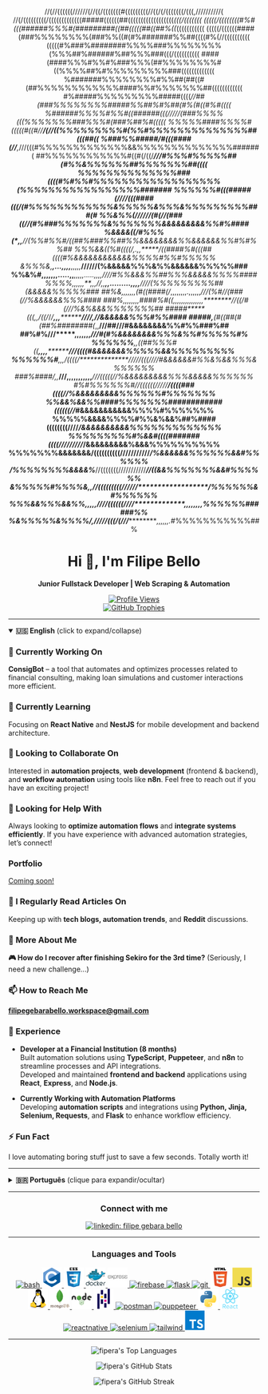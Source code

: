 <!--
     ██████╗ ███████╗██╗     ██╗██████╗ ███████╗██████╗ 
    ██╔═══██╗██╔════╝██║     ██║██╔══██╗██╔════╝██╔══██╗
    ██║   ██║█████╗  ██║     ██║██████╔╝█████╗  ██████╔╝
    ██║   ██║██╔══╝  ██║     ██║██╔══██╗██╔══╝  ██╔══██╗
    ╚██████╔╝███████╗███████╗██║██║  ██║███████╗██║  ██║
     ╚═════╝ ╚══════╝╚══════╝╚═╝╚═╝  ╚═╝╚══════╝╚═╝  ╚═╝
-->

<div align="center">

//(//((((((//////(//((/(((((((#(((((((((//((/(/(((((((/(((,//////////(
//(/(((((((((/(((((((((((((#####((((((##((((((((((((((((((*(((/(((((((
(((((/((((((((#%#(((######%%%#(#########((##(((((##((##%((*(((((((((((
(((((/((((((####(###%%%%%%%%(###%%((#(#%#######%%##((((#%(//((((((((((
(((((#%###%########%%%%###%%%%%%%%(%%%##%######%##%%%###(((/((((((((((
####(####%%%#%%#%###%%%(##%%%%%%%%#((%%%%##%#%%%%%%%%%###(((((((((((((
%#######%%%%%%%%#%%##(##((#(##%%%%%%%%%%%%####%%#%%%%%%%##((((((((((((
#%#####%%%%%%%%%#####((((*//##(###%%%%%%%%#####%%##%#%##(#%(#((#%#((((
%######%%%%#%%#((######(((/////(###%%%%(((%%%%%%%###%%%#(###%##%#(((((
%%%%%####%%%%#(((((#((#//**/(//((%%%%%%%%%#(%%#%%%%%%%%%%%%%%##(((##((
%###%%#####/#(((####(//**,*///(((#%%%%%%%%%%%%%&&%%%%%%%%%%%%%%######(
##%%%%%%%%%%%%#((#(/((/*****/*//#%%%#%%%%%##(#%%&%%%%%%##%%%%%%%##((((
%%%%%%%%%%%%%%###((((#%#%%#%%%%%%%%%%%%%%%%%%(%%%%%%%%%%%%%%%%%#######
%%%%%%#(((#####(////(((####(((/(#%%%%%%%%%%%%&%%%%%&%%%&%%%%%%%%%###(#
%%&%%(//////(#(/****/(###((/***/(#%###%%%%%%%&%%%%%%%&&&&&&&&&%%#%####
%&&&&((**/#%%%(*,,**//*(%%#%%#/((##%###%%##%%&&&&&&&&%%&&&&&&%%#%#%%##
%%%&&((%#((((/,.,,*******/((####%#(((##((((#%&&&&&&&&&&&&%%%%#%%#%%%%%
&%%%&*,*****,...,,,,***,*,*,*,***,***//////(%&&&&&%%%&%%&&&&&&%%%%%###
%%&%#,,,,,,,.....,,***,,,,,.....,,,,****////#%%&&&%%##%%%&&&&&%%%%####
%%%%,,,,,,**,,,*//*,,**,,.........,,,,**////(%%%%%%%%%##(&&&&&%%%%%###
##%&,,,,,,,(#((####(/*,,,,,,,,.,,,,,,****///(%#//(###(//%&&&&&&%%%####
###%,,,,,,,,####%#((,,,,,,,,,,,,,,,********//((/#(*//*/%&%&&&%%%%%%%##
#####*****(((*,,/((/*/*/**,,,**************////,**/**/&&&&&&%%%#%%####
#####,**(#((##(#(##%########(*,,**********///##///#&&&&&&&&%%#%%###%##
##%#%/**/**/*****,****,,,,,,*************///#(#%&&&&&&&&%%%&%%#%%%%%#%
%%%%%%***,,*((##%%%#((**,,,,***********///((((#&&&&&&&%%%%%&&%%%%%%%%%
%%%%%%#***,,,*/((((/**************/////(((////#&&&&&&#%%&%&&%%%&%%%%%%
###%####/*,,***///,,,,,,,,,,,***///(((((//****%&&&&&&&&&%%%&&&&&%%%%%%
#%#%%%%%%#*//((((((////*/**/((((###((((//*****%&&&&&&&&&%%%%%%#%%%%%%%
%%&&%&&%%####%%%%%%%############((((((//******#&&&&&&&&&&&%%%%#%%%%%%%
%%%%%&&&&%%%%#%%&%&&%##%####((((((((////******/&&&&&&&&&&%%%%%%%%%%%%%
%%%%%%%%%#%&&#*((((#######((((/////////*******/&&&&&&&&&%&&&%%%%%%%%%%
%%%%%%%&&&&&&&**/((((((((((///////////*********/%&&&&&&%%%%%%&&#%%%%%%
/%%%%%%%%&&&&%***//(((((((///////////***********//((&&%%%%%%%&&#%%%%%%
&%%%%%#%%%%&*,***,*//(((((((((//////*******************/%%%%%%&#%%%%%%
%%%&&%%%&&%%,,**,,,**////((((((////*************,,,,,,,,%%%%%%######%%
%&%%%%%&%%%%/,********/////(((/(///************,,,,,,.*#%%%%%%%%%%%##%


# Hi 👋, I'm Filipe Bello  
**Junior Fullstack Developer | Web Scraping & Automation**  

[![Profile Views](https://komarev.com/ghpvc/?username=fipera&label=Profile%20views&color=0e75b6&style=flat)](https://github.com/fipera)  
[![GitHub Trophies](https://github-profile-trophy.vercel.app/?username=fipera)](https://github.com/ryo-ma/github-profile-trophy)

</div>

---

<details open>
<summary><strong>🇺🇸 English</strong> (click to expand/collapse)</summary>

### 🔭 Currently Working On
**ConsigBot** – a tool that automates and optimizes processes related to financial consulting, making loan simulations and customer interactions more efficient.

### 🌱 Currently Learning
Focusing on **React Native** and **NestJS** for mobile development and backend architecture.

### 👯 Looking to Collaborate On
Interested in **automation projects**, **web development** (frontend & backend), and **workflow automation** using tools like **n8n**. Feel free to reach out if you have an exciting project!

### 🤝 Looking for Help With
Always looking to **optimize automation flows** and **integrate systems efficiently**. If you have experience with advanced automation strategies, let’s connect!

### Portfolio
[Coming soon!](#)

### 📝 I Regularly Read Articles On
Keeping up with **tech blogs, automation trends**, and **Reddit** discussions.

### 💬 More About Me
**🎮 How do I recover after finishing Sekiro for the 3rd time?** (Seriously, I need a new challenge...)

### 📫 How to Reach Me
**filipegebarabello.workspace@gmail.com**

### 📄 Experience
- **Developer at a Financial Institution (8 months)**  
  Built automation solutions using **TypeScript**, **Puppeteer**, and **n8n** to streamline processes and API integrations.  
  Developed and maintained **frontend and backend** applications using **React**, **Express**, and **Node.js**.

- **Currently Working with Automation Platforms**  
  Developing **automation scripts** and integrations using **Python, Jinja, Selenium, Requests**, and **Flask** to enhance workflow efficiency.

### ⚡ Fun Fact
I love automating boring stuff just to save a few seconds. Totally worth it!

</details>

---

<details>
<summary><strong>🇧🇷 Português</strong> (clique para expandir/ocultar)</summary>

### 🔭 Atualmente Trabalhando Em
**ConsigBot** – uma ferramenta que automatiza e otimiza processos relacionados a consultoria financeira, tornando simulações de empréstimos e interações com clientes mais eficientes.

### 🌱 Atualmente Aprendendo
Estudando **React Native** e **NestJS** para melhorar minhas habilidades em desenvolvimento mobile e arquitetura backend.

### 👯 Busco Colaborar Em
Interessado em projetos de **automação**, **desenvolvimento web** (frontend & backend) e **automação de fluxos** usando ferramentas como **n8n**. Fique à vontade para entrar em contato se tiver um projeto bacana!

### 🤝 Preciso de Ajuda Com
Sempre buscando **otimizar fluxos de automação** e **integrar sistemas de forma eficiente**. Se você tem experiência com estratégias avançadas de automação, vamos trocar ideias!

### Portfólio
[Em breve!](#)

### 📝 Leio Artigos Regularmente Em
Acompanho **blogs de tecnologia, tendências de automação** e discussões no **Reddit**.

### 💬 Mais Sobre Mim
**🎮 Como eu me recupero depois de zerar Sekiro pela 3ª vez?** (Sério, preciso de um desafio novo...)

### 📫 Como Me Contatar
**filipegebarabello.workspace@gmail.com**

### 📄 Experiência
- **Desenvolvedor em uma Instituição Financeira (8 meses)**  
  Criei soluções de automação usando **TypeScript**, **Puppeteer** e **n8n** para simplificar processos e integrações de API.  
  Desenvolvi e mantive aplicações **frontend e backend** usando **React**, **Express** e **Node.js**.

- **Atualmente Trabalhando com Plataformas de Automação**  
  Desenvolvendo **scripts de automação** e integrações usando **Python, Jinja, Selenium, Requests** e **Flask** para aumentar a eficiência dos fluxos de trabalho.

### ⚡ Curiosidade
Adoro automatizar tarefas chatas só para economizar alguns segundos. Vale muito a pena!

</details>

---

<h3 align="center">Connect with me</h3>
<p align="center">
  <a href="https://www.linkedin.com/in/filipe-gebara-bello" target="blank">
    <img src="https://raw.githubusercontent.com/rahuldkjain/github-profile-readme-generator/master/src/images/icons/Social/linked-in-alt.svg" alt="linkedin: filipe gebara bello" height="30" width="40"/>
  </a>
</p>

---

<h3 align="center">Languages and Tools</h3>
<p align="center">
  <a href="https://www.gnu.org/software/bash/" target="_blank" rel="noreferrer">
    <img src="https://www.vectorlogo.zone/logos/gnu_bash/gnu_bash-icon.svg" alt="bash" width="40" height="40"/>
  </a>
  <a href="https://www.cprogramming.com/" target="_blank" rel="noreferrer">
    <img src="https://raw.githubusercontent.com/devicons/devicon/master/icons/c/c-original.svg" alt="c" width="40" height="40"/>
  </a>
  <a href="https://www.w3schools.com/css/" target="_blank" rel="noreferrer">
    <img src="https://raw.githubusercontent.com/devicons/devicon/master/icons/css3/css3-original-wordmark.svg" alt="css3" width="40" height="40"/>
  </a>
  <a href="https://www.docker.com/" target="_blank" rel="noreferrer">
    <img src="https://raw.githubusercontent.com/devicons/devicon/master/icons/docker/docker-original-wordmark.svg" alt="docker" width="40" height="40"/>
  </a>
  <a href="https://expressjs.com" target="_blank" rel="noreferrer">
    <img src="https://raw.githubusercontent.com/devicons/devicon/master/icons/express/express-original-wordmark.svg" alt="express" width="40" height="40"/>
  </a>
  <a href="https://firebase.google.com/" target="_blank" rel="noreferrer">
    <img src="https://www.vectorlogo.zone/logos/firebase/firebase-icon.svg" alt="firebase" width="40" height="40"/>
  </a>
  <a href="https://flask.palletsprojects.com/" target="_blank" rel="noreferrer">
    <img src="https://www.vectorlogo.zone/logos/pocoo_flask/pocoo_flask-icon.svg" alt="flask" width="40" height="40"/>
  </a>
  <a href="https://git-scm.com/" target="_blank" rel="noreferrer">
    <img src="https://www.vectorlogo.zone/logos/git-scm/git-scm-icon.svg" alt="git" width="40" height="40"/>
  </a>
  <a href="https://www.w3.org/html/" target="_blank" rel="noreferrer">
    <img src="https://raw.githubusercontent.com/devicons/devicon/master/icons/html5/html5-original-wordmark.svg" alt="html5" width="40" height="40"/>
  </a>
  <a href="https://developer.mozilla.org/en-US/docs/Web/JavaScript" target="_blank" rel="noreferrer">
    <img src="https://raw.githubusercontent.com/devicons/devicon/master/icons/javascript/javascript-original.svg" alt="javascript" width="40" height="40"/>
  </a>
  <a href="https://www.linux.org/" target="_blank" rel="noreferrer">
    <img src="https://raw.githubusercontent.com/devicons/devicon/master/icons/linux/linux-original.svg" alt="linux" width="40" height="40"/>
  </a>
  <a href="https://www.mongodb.com/" target="_blank" rel="noreferrer">
    <img src="https://raw.githubusercontent.com/devicons/devicon/master/icons/mongodb/mongodb-original-wordmark.svg" alt="mongodb" width="40" height="40"/>
  </a>
  <a href="https://nodejs.org" target="_blank" rel="noreferrer">
    <img src="https://raw.githubusercontent.com/devicons/devicon/master/icons/nodejs/nodejs-original-wordmark.svg" alt="nodejs" width="40" height="40"/>
  </a>
  <a href="https://pandas.pydata.org/" target="_blank" rel="noreferrer">
    <img src="https://raw.githubusercontent.com/devicons/devicon/2ae2a900d2f041da66e950e4d48052658d850630/icons/pandas/pandas-original.svg" alt="pandas" width="40" height="40"/>
  </a>
  <a href="https://postman.com" target="_blank" rel="noreferrer">
    <img src="https://www.vectorlogo.zone/logos/getpostman/getpostman-icon.svg" alt="postman" width="40" height="40"/>
  </a>
  <a href="https://github.com/puppeteer/puppeteer" target="_blank" rel="noreferrer">
    <img src="https://www.vectorlogo.zone/logos/pptrdev/pptrdev-official.svg" alt="puppeteer" width="40" height="40"/>
  </a>
  <a href="https://www.python.org" target="_blank" rel="noreferrer">
    <img src="https://raw.githubusercontent.com/devicons/devicon/master/icons/python/python-original.svg" alt="python" width="40" height="40"/>
  </a>
  <a href="https://reactjs.org/" target="_blank" rel="noreferrer">
    <img src="https://raw.githubusercontent.com/devicons/devicon/master/icons/react/react-original-wordmark.svg" alt="react" width="40" height="40"/>
  </a>
  <a href="https://reactnative.dev/" target="_blank" rel="noreferrer">
    <img src="https://reactnative.dev/img/header_logo.svg" alt="reactnative" width="40" height="40"/>
  </a>
  <a href="https://www.selenium.dev" target="_blank" rel="noreferrer">
    <img src="https://raw.githubusercontent.com/detain/svg-logos/780f25886640cef088af994181646db2f6b1a3f8/svg/selenium-logo.svg" alt="selenium" width="40" height="40"/>
  </a>
  <a href="https://tailwindcss.com/" target="_blank" rel="noreferrer">
    <img src="https://www.vectorlogo.zone/logos/tailwindcss/tailwindcss-icon.svg" alt="tailwind" width="40" height="40"/>
  </a>
  <a href="https://www.typescriptlang.org/" target="_blank" rel="noreferrer">
    <img src="https://raw.githubusercontent.com/devicons/devicon/master/icons/typescript/typescript-original.svg" alt="typescript" width="40" height="40"/>
  </a>
</p>

---

<p align="center">
  <img src="https://github-readme-stats.vercel.app/api/top-langs?username=fipera&show_icons=true&locale=en&layout=compact" alt="fipera's Top Languages" />
</p>

<p align="center">
  <img src="https://github-readme-stats.vercel.app/api?username=fipera&show_icons=true&locale=en" alt="fipera's GitHub Stats" />
</p>

<p align="center">
  <img src="https://github-readme-streak-stats.herokuapp.com/?user=fipera" alt="fipera's GitHub Streak" />
</p>
